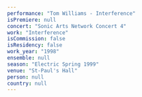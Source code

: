```yaml
---
performance: "Tom Williams - Interference"
isPremiere: null
concert: "Sonic Arts Network Concert 4"
work: "Interference"
isCommission: false
isResidency: false
work_year: "1998"
ensemble: null
season: "Electric Spring 1999"
venue: "St-Paul's Hall"
person: null
country: null
---
```



